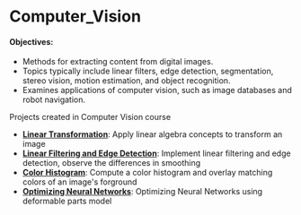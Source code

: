# Computer_Vision

#### Objectives:

- Methods for extracting content from digital images.
- Topics typically include linear filters, edge detection, segmentation, stereo vision, motion estimation, and object recognition.
- Examines applications of computer vision, such as image databases and robot navigation. 

Projects created in Computer Vision course

- <b><a href="https://github.com/Coderaulic/Computer_Vision/tree/master/Program1">
Linear Transformation</a></b>: Apply linear algebra concepts to transform an image
- <b><a href="https://github.com/Coderaulic/Computer_Vision/tree/master/Program2">
Linear Filtering and Edge Detection</a></b>: Implement linear filtering and edge detection, observe the differences in smoothing
- <b><a href="https://github.com/Coderaulic/Computer_Vision/tree/master/Program3">
Color Histogram</a></b>: Compute a color histogram and overlay matching colors of an image's forground
- <b><a href="https://github.com/Coderaulic/Computer_Vision/tree/master/Program4">
Optimizing Neural Networks</a></b>: Optimizing Neural Networks using deformable parts model
